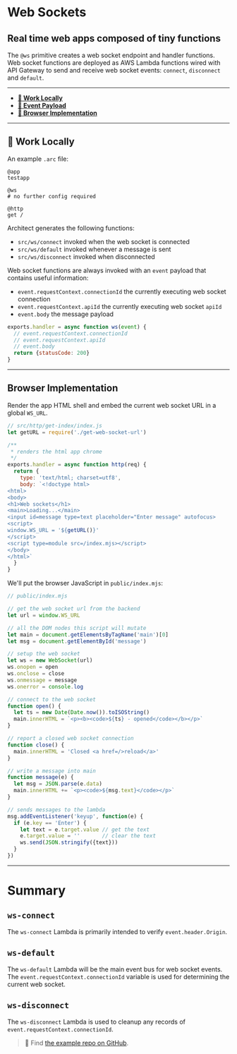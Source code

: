 # Web Sockets

## Real time web apps composed of tiny functions

The `@ws` primitive creates a web socket endpoint and handler functions. Web socket functions are deployed as AWS Lambda functions wired with API Gateway to send and receive web socket events: `connect`, `disconnect` and `default`. 

---

- <a href=#local><b>🚜 Work Locally</b></a> 
- <a href=#req><b>🛫 Event Payload</b></a>
- <a href=#res><b>🛬 Browser Implementation</b></a>

---

<h2 id=local>🚜 Work Locally</h2>

An example `.arc` file:

```arc
@app
testapp

@ws
# no further config required

@http
get /
```

Architect generates the following functions:

- `src/ws/connect` invoked when the web socket is connected
- `src/ws/default` invoked whenever a message is sent
- `src/ws/disconnect` invoked when disconnected

Web socket functions are always invoked with an `event` payload that contains useful information:

- `event.requestContext.connectionId` the currently executing web socket connection
- `event.requestContext.apiId` the currently executing web socket `apiId`
- `event.body` the message payload

```javascript
exports.handler = async function ws(event) {
  // event.requestContext.connectionId
  // event.requestContext.apiId
  // event.body
  return {statusCode: 200}
}
```

---

## Browser Implementation

Render the app HTML shell and embed the current web socket URL in a global `WS_URL`.

```javascript
// src/http/get-index/index.js
let getURL = require('./get-web-socket-url')

/**
 * renders the html app chrome
 */
exports.handler = async function http(req) {
  return {
    type: 'text/html; charset=utf8',
    body: `<!doctype html>
<html>
<body>
<h1>Web sockets</h1>
<main>Loading...</main>
<input id=message type=text placeholder="Enter message" autofocus>
<script>
window.WS_URL = '${getURL()}'
</script>
<script type=module src=/index.mjs></script>
</body>
</html>`
  }
}
```

We'll put the browser JavaScript in `public/index.mjs`:

```javascript
// public/index.mjs

// get the web socket url from the backend
let url = window.WS_URL

// all the DOM nodes this script will mutate
let main = document.getElementsByTagName('main')[0]
let msg = document.getElementById('message')

// setup the web socket
let ws = new WebSocket(url)
ws.onopen = open
ws.onclose = close
ws.onmessage = message
ws.onerror = console.log

// connect to the web socket
function open() {
  let ts = new Date(Date.now()).toISOString()
  main.innerHTML = `<p><b><code>${ts} - opened</code></b></p>`
}

// report a closed web socket connection
function close() {
  main.innerHTML = 'Closed <a href=/>reload</a>'
}

// write a message into main
function message(e) {
  let msg = JSON.parse(e.data)
  main.innerHTML += `<p><code>${msg.text}</code></p>`
}

// sends messages to the lambda
msg.addEventListener('keyup', function(e) {
  if (e.key == 'Enter') {
    let text = e.target.value // get the text
    e.target.value = ''       // clear the text
    ws.send(JSON.stringify({text}))
  }
})
```

---

# Summary 

## `ws-connect`

The `ws-connect` Lambda is primarily intended to verify `event.header.Origin`. 

## `ws-default`

The `ws-default` Lambda will be the main event bus for web socket events. The `event.requestContext.connectionId` variable is used for determining the current web socket.

## `ws-disconnect`

The `ws-disconnect` Lambda is used to cleanup any records of `event.requestContext.connectionId`.

> 🔭 Find [the example repo on GitHub](https://github.com/architect/arc-example-ws).

